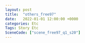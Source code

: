 ```yaml
---
layout: post
title:  "others_free97"
date:   2022-01-01 12:00:00 +0000
categories: Etc
Tags: Story Etc
SceneCode: ["scene_free97_q1_s20"]
---
```

